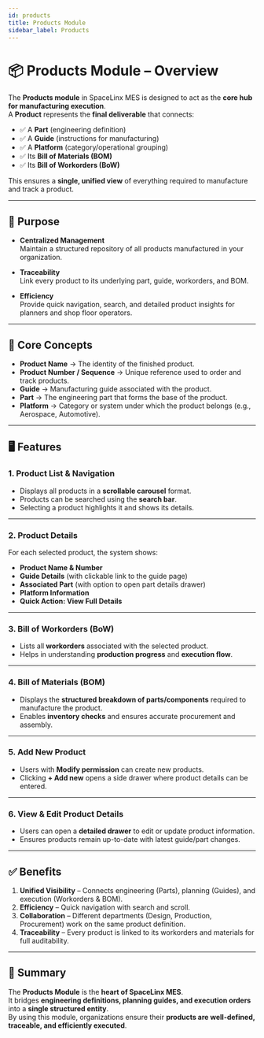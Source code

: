 ```yaml
---
id: products
title: Products Module
sidebar_label: Products
---
```


# 📦 Products Module – Overview

The **Products module** in SpaceLinx MES is designed to act as the **core hub for manufacturing execution**.  
A **Product** represents the **final deliverable** that connects:

- ✅ A **Part** (engineering definition)
- ✅ A **Guide** (instructions for manufacturing)
- ✅ A **Platform** (category/operational grouping)
- ✅ Its **Bill of Materials (BOM)**
- ✅ Its **Bill of Workorders (BoW)**

This ensures a **single, unified view** of everything required to manufacture and track a product.

---

## 🎯 Purpose

- **Centralized Management**  
  Maintain a structured repository of all products manufactured in your organization.

- **Traceability**  
  Link every product to its underlying part, guide, workorders, and BOM.

- **Efficiency**  
  Provide quick navigation, search, and detailed product insights for planners and shop floor operators.

---

## 🔑 Core Concepts

- **Product Name** → The identity of the finished product.
- **Product Number / Sequence** → Unique reference used to order and track products.
- **Guide** → Manufacturing guide associated with the product.
- **Part** → The engineering part that forms the base of the product.
- **Platform** → Category or system under which the product belongs (e.g., Aerospace, Automotive).

---

## 🖥️ Features

### 1. **Product List & Navigation**

- Displays all products in a **scrollable carousel** format.
- Products can be searched using the **search bar**.
- Selecting a product highlights it and shows its details.

---

### 2. **Product Details**

For each selected product, the system shows:

- **Product Name & Number**
- **Guide Details** (with clickable link to the guide page)
- **Associated Part** (with option to open part details drawer)
- **Platform Information**
- **Quick Action: View Full Details**

---

### 3. **Bill of Workorders (BoW)**

- Lists all **workorders** associated with the selected product.
- Helps in understanding **production progress** and **execution flow**.

---

### 4. **Bill of Materials (BOM)**

- Displays the **structured breakdown of parts/components** required to manufacture the product.
- Enables **inventory checks** and ensures accurate procurement and assembly.

---

### 5. **Add New Product**

- Users with **Modify permission** can create new products.
- Clicking **+ Add new** opens a side drawer where product details can be entered.

---

### 6. **View & Edit Product Details**

- Users can open a **detailed drawer** to edit or update product information.
- Ensures products remain up-to-date with latest guide/part changes.

---

## ✅ Benefits

1. **Unified Visibility** – Connects engineering (Parts), planning (Guides), and execution (Workorders & BOM).
2. **Efficiency** – Quick navigation with search and scroll.
3. **Collaboration** – Different departments (Design, Production, Procurement) work on the same product definition.
4. **Traceability** – Every product is linked to its workorders and materials for full auditability.

---

## 📌 Summary

The **Products Module** is the **heart of SpaceLinx MES**.  
It bridges **engineering definitions, planning guides, and execution orders** into a **single structured entity**.  
By using this module, organizations ensure their **products are well-defined, traceable, and efficiently executed**.
